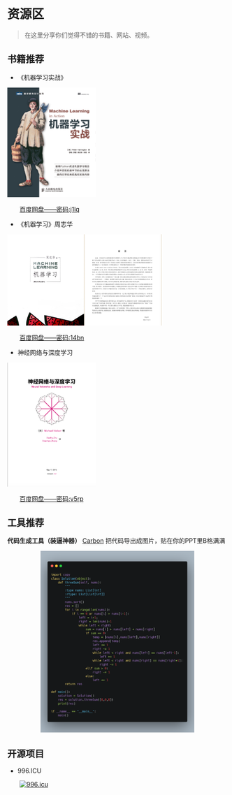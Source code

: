 # 资源区
> 在这里分享你们觉得不错的书籍、网站、视频。

## 书籍推荐
* 《机器学习实战》
<div align = left> <img src='https://github.com/Peter-Huang0623/LeetCodeRepo/blob/master/Peter_Huang/Pics/机器学习实战.png' width='40%' height='40%'> </div> 

&emsp;&emsp;[百度网盘——密码:j1lq](https://pan.baidu.com/s/1QIgSabIRs8POVe8xriEujg)

* 《机器学习》周志华
<div align = left> <img src ='https://github.com/Peter-Huang0623/LeetCodeRepo/blob/master/Peter_Huang/Pics/151505f9lffalrqa8sqr91.png' width='70%' height='70%'> </div> 

&emsp;&emsp;[百度网盘——密码:14bn](https://pan.baidu.com/s/1Ix_f0soXnF3rsZnRw6ACig)

* 神经网络与深度学习
<div align = left> <img src='https://github.com/Peter-Huang0623/LeetCodeRepo/blob/master/Peter_Huang/Pics/神经网络与深度学习.png' width='40%' height='40%'> </div> 

&emsp;&emsp;[百度网盘——密码:v5rp](https://pan.baidu.com/s/14KeBezgHNKv6B1adXXXNbw)

## 工具推荐
**代码生成工具（装逼神器）**
[Carbon](https://carbon.now.sh/?bg=rgba(171%2C%20184%2C%20195%2C%201)&t=seti&wt=none&l=auto&ds=true&dsyoff=20px&dsblur=68px&wc=true&wa=true&pv=48px&ph=32px&ln=false&fm=Hack&fs=14px&lh=133%25&si=false&es=2x&wm=false)
把代码导出成图片，贴在你的PPT里B格满满

<div align = center> <img src = 'https://github.com/Peter-Huang0623/LeetCodeRepo/blob/master/Peter_Huang/Pics/code.png' width='70%' height='70%'> </div>

## 开源项目
* 996.ICU 

&emsp;&emsp;<a href="https://996.icu"><img src="https://img.shields.io/badge/link-996.icu-red.svg" alt="996.icu" /></a>
